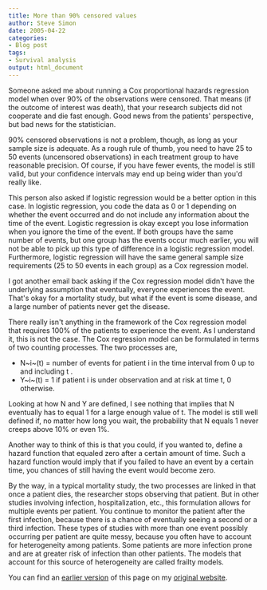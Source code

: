 ```yaml
---
title: More than 90% censored values
author: Steve Simon
date: 2005-04-22
categories:
- Blog post
tags:
- Survival analysis
output: html_document
---
```

Someone asked me about running a Cox proportional hazards regression
model when over 90% of the observations were censored. That means (if
the outcome of interest was death), that your research subjects did not
cooperate and die fast enough. Good news from the patients\'
perspective, but bad news for the statistician.

90% censored observations is not a problem, though, as long as your
sample size is adequate. As a rough rule of thumb, you need to have 25
to 50 events (uncensored observations) in each treatment group to have
reasonable precision. Of course, if you have fewer events, the model is
still valid, but your confidence intervals may end up being wider than
you\'d really like.

This person also asked if logistic regression would be a better option
in this case. In logistic regression, you code the data as 0 or 1
depending on whether the event occurred and do not include any
information about the time of the event. Logistic regression is okay
except you lose information when you ignore the time of the event. If
both groups have the same number of events, but one group has the events
occur much earlier, you will not be able to pick up this type of
difference in a logistic regression model. Furthermore, logistic
regression will have the same general sample size requirements (25 to 50
events in each group) as a Cox regression model.

I got another email back asking if the Cox regression model didn\'t have
the underlying assumption that eventually, everyone experiences the
event. That\'s okay for a mortality study, but what if the event is some
disease, and a large number of patients never get the disease.

There really isn\'t anything in the framework of the Cox regression
model that requires 100% of the patients to experience the event. As I
understand it, this is not the case. The Cox regression model can be
formulated in terms of two counting processes. The two processes are,

-   N~i~(t) = number of events for patient i in the time interval from 0
    up to and including t .
-   Y~i~(t) = 1 if patient i is under observation and at risk at time t,
    0 otherwise.

Looking at how N and Y are defined, I see nothing that implies that N
eventually has to equal 1 for a large enough value of t. The model is
still well defined if, no matter how long you wait, the probability that
N equals 1 never creeps above 10% or even 1%.

Another way to think of this is that you could, if you wanted to, define
a hazard function that equaled zero after a certain amount of time. Such
a hazard function would imply that if you failed to have an event by a
certain time, you chances of still having the event would become zero.

By the way, in a typical mortality study, the two processes are linked
in that once a patient dies, the researcher stops observing that
patient. But in other studies involving infection, hospitalization,
etc., this formulation allows for multiple events per patient. You
continue to monitor the patient after the first infection, because there
is a chance of eventually seeing a second or a third infection. These
types of studies with more than one event possibly occurring per patient
are quite messy, because you often have to account for heterogeneity
among patients. Some patients are more infection prone and are at
greater risk of infection than other patients. The models that account
for this source of heterogeneity are called frailty models.

You can find an [earlier version](http://www.pmean.com/05/CensoredValues.html) of this page on my [original website](http://www.pmean.com/original_site.html).
